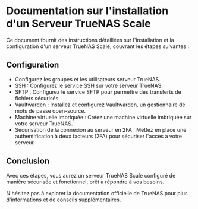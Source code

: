 # Documentation sur l'installation d'un Serveur TrueNAS Scale

Ce document fournit des instructions détaillées sur l'installation et la configuration d'un serveur TrueNAS Scale, couvrant les étapes suivantes :

## Configuration
- Configurez les groupes et les utilisateurs serveur TrueNAS.
- SSH : Configurez le service SSH sur votre serveur TrueNAS.
- SFTP : Configurez le service SFTP pour permettre des transferts de fichiers sécurisés.
- Vaultwarden : Installez et configurez Vaultwarden, un gestionnaire de mots de passe open-source.
- Machine virtuelle imbriquée : Créez une machine virtuelle imbriquée sur votre serveur TrueNAS.
- Sécurisation de la connexion au serveur en 2FA : Mettez en place une authentification à deux facteurs (2FA) pour sécuriser l'accès à votre serveur.

## Conclusion

Avec ces étapes, vous aurez un serveur TrueNAS Scale configuré de manière sécurisée et fonctionnel, prêt à répondre à vos besoins.

N'hésitez pas à explorer la documentation officielle de TrueNAS pour plus d'informations et de conseils supplémentaires.
